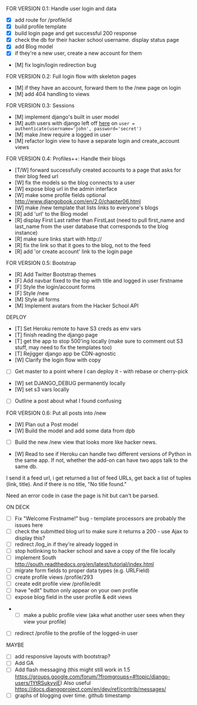 FOR VERSION 0.1: Handle user login and data

- [x] add route for /profile/id
- [x] build profile template
- [x] build login page and get successful 200 response
- [x] check the db for their hacker school username. display status page
- [x] add Blog model
- [x] if they're a new user, create a new account for them
- [M] fix login/login redirection bug

FOR VERSION 0.2: Full login flow with skeleton pages
- [M] if they have an account, forward them to the /new page on login
- [M] add 404 handling to views

FOR VERSION 0.3: Sessions
- [M] implement django's built in user model
- [M] auth users with django left off [here](https://docs.djangoproject.com/en/dev/topics/auth/default/#topic-authorization) on `user = authenticate(username='john', password='secret')`
- [M] make /new require a logged in user
- [M] refactor login view to have a separate login and create_account views

FOR VERSION 0.4: Profiles++: Handle their blogs
- [T/W] forward successfully created accounts to a page that asks for their blog feed url
- [W] fix the models so the blog connects to a user
- [W] expose blog url in the admin interface
- [W] make some profile fields optional http://www.djangobook.com/en/2.0/chapter06.html
- [W] make /new template that lists links to everyone's blogs
- [R] add 'url' to the Blog model
- [R] display First Last rather than FirstLast (need to pull first_name and last_name from the user database that corresponds to the blog instance)
- [R] make sure links start with http://
- [R] fix the link so that it goes to the blog, not to the feed
- [R] add 'or create account' link to the login page

FOR VERSION 0.5: Bootstrap
- [R] Add Twitter Bootstrap themes
- [F] Add navbar fixed to the top with title and logged in user firstname
- [F] Style the login/account forms
- [F] Style /new
- [M] Style all forms
- [M] Implement avatars from the Hacker School API

DEPLOY 
- [T] Set Heroku remote to have S3 creds as env vars 
- [T] finish reading the django page
- [T] get the app to stop 500'ing locally (make sure to comment out S3 stuff, may need to fix the templates too)
- [T] Rejigger django app be CDN-agnostic
- [W] Clarify the login flow with copy
- [ ] Get master to a point where I can deploy it - with rebase or cherry-pick
- [W] set DJANGO_DEBUG permanently locally
- [W] set s3 vars locally
- [ ] Outline a post about what I found confusing
 
FOR VERSION 0.6: Put all posts into /new
- [W] Plan out a Post model
- [W] Build the model and add some data from dpb
- [ ] Build the new /new view that looks more like hacker news. 
- [W] Read to see if Heroku can handle two different versions of Python in the same app. If not, whether the add-on can have two apps talk to the same db.

I send it a feed url, i get returned a list of feed URLs, get back a list of tuples (link, title). And if there is no title, "No title found."

Need an error code in case the page is hit but can't be parsed.

ON DECK
- [ ] Fix "Welcome Firstname!" bug - template processors are probably the issues here
- [ ] check the submitted blog url to make sure it returns a 200 - use Ajax to display this?
- [ ] redirect /log_in if they're already logged in
- [ ] stop hotlinking to hacker school and save a copy of the file locally
- [ ] implement South http://south.readthedocs.org/en/latest/tutorial/index.html
- [ ] migrate form fields to proper data types (e.g. URLField)
- [ ] create profile views /profile/293
- [ ] create edit profile view /profile/edit
- [ ] have "edit" button only appear on your own profile
- [ ] expose blog field in the user profile & edit views
- - [ ] make a public profile view (aka what another user sees when they view your profile)
- [ ] redirect /profile to the profile of the logged-in user

MAYBE
- [ ] add responsive layouts with bootstrap?
- [ ] Add GA
- [ ] Add flash messaging (this might still work in 1.5 https://groups.google.com/forum/?fromgroups=#!topic/django-users/1YtRSukvviE) Also useful https://docs.djangoproject.com/en/dev/ref/contrib/messages/
- [ ] graphs of blogging over time. github timestamp
